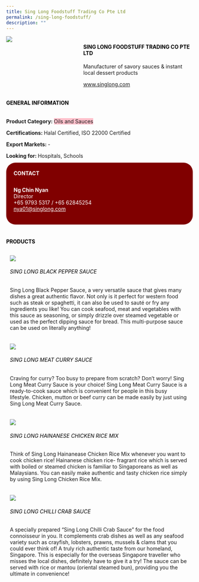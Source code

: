 ```yaml
--- 
title: Sing Long Foodstuff Trading Co Pte Ltd 
permalink: /sing-long-foodstuff/ 
description: ""
--- 
```

<div class="flex-paragraph"> 
<p style="text-transform: uppercase">
</p>
</div> 
<div class="flex-container" style="display: flex; flex-wrap: wrap;"> 
<div class="card sgds" style="flex: 1 1 40%; display: block;">
<img src="https://drive.google.com/u/0/uc?id=1H6LJY-6in47xrPJ9_aR98BtEKe1ySTxw&amp;export=download">
</div> 
<div class="card-sgds" style="flex: 1 1 58%; display: block; margin-left: 3px"> 
<h4 style="text-transform: uppercase; color: black;">
<b>Sing Long Foodstuff Trading Co Pte Ltd
</b>
</h4> 
<p>Manufacturer of savory sauces &amp; instant local dessert products
</p> 
<p>
<a href="https://www.singlong.com" target="_blank">www.singlong.com
</a>
</p> 
</div> 
</div> 
<h4 style="text-transform: uppercase; color: black;">
<b>General Information
</b>
</h4> 
<div class="flex-container" style="display: flex; flex-wrap: wrap;"> 
<div class="card sgds" style="flex: 1 1 65%; display: block; align-self: stretch"> 
<div class="flex-paragraph"> 
<p>
<b>Product Category: 
</b>
<span style="background-color: pink; border-radius: 10 px;">Oils and Sauces
</span>
</p> 
<p>
<b>Certifications: 
</b>Halal Certified, ISO 22000 Certified
</p> 
<p>
<b>Export Markets: 
</b>-
</p> 
<p style="margin-bottom: 10px;">
<b>Looking for: 
</b>Hospitals, Schools
</p> 
</div> 
</div> 
<div class="card sgds" style="flex: 1 1 35%; padding: 10px; display: block; background-color: maroon; border-radius: 25px; align-self: center;"> 
<h4 style="color: white; margin-top: 10px; margin-left: 10px;">CONTACT
</h4> 
<div class="flex-paragraph"> 
<p style="padding: 10px; color: white;">
<b>Ng Chin Nyan
</b>
<br>Director
<br>+65 9793 5317 / +65 62845254
<br>
<a href="mailto:nya01@singlong.com" style="color: white;">nya01@singlong.com
</a>
</p> 
</div> 
</div> 
</div> 
<br> 
<h4 style="text-transform: uppercase; color: black;">
<b>products
</b>
</h4> 
<div style="display: flex; flex-wrap: wrap;"> 
<div class="card sgds" style="flex: 1 1 47%; margin: 10px; display: block;"> 
<div class="flex-image" style="display: block;">
<img src="https://drive.google.com/u/0/uc?id=1jWMh7nyru5G96NB-fT3toLNT_qzSQuiR&export=download">
</div> 
<div class="flex-paragraph"> 
<h6 style="text-transform: uppercase; color: black;">Sing Long Black Pepper Sauce
</h6> 
<p>Sing Long Black Pepper Sauce, a very versatile sauce that gives many dishes a great authentic flavor. Not only is it perfect for western food such as steak or spaghetti, it can also be used to sauté or fry any ingredients you like! You can cook seafood, meat and vegetables with this sauce as seasoning, or simply drizzle over steamed vegetable or used as the perfect dipping sauce for bread. This multi-purpose sauce can be used on literally anything!
</p>
</div> 
</div> 
<div class="card sgds" style="flex: 1 1 47%; margin: 10px; display: block;"> 
<div class="flex-image" style="display: block;">
<img src="https://drive.google.com/u/0/uc?id=18uoY1fUSt4NjfEOR6qXKTWYdcFHY79ZX&export=download">
</div> 
<div class="flex-paragraph"> 
<h6 style="text-transform: uppercase; color: black;">Sing Long Meat Curry Sauce
</h6> 
<p>Craving for curry? Too busy to prepare from scratch? Don’t worry! Sing Long Meat Curry Sauce is your choice! Sing Long Meat Curry Sauce is a ready-to-cook sauce which is convenient for people in this busy lifestyle. Chicken, mutton or beef curry can be made easily by just using Sing Long Meat Curry Sauce. 
</p>
</div> 
</div> 
<div class="card sgds" style="flex: 1 1 47%; margin: 10px; display: block;"> 
<div class="flex-image" style="display: block;">
<img src="https://drive.google.com/u/0/uc?id=1wFVIrxq41s0tK03CFUrCqHxnEIxt9Dwf&export=download">
</div> 
<div class="flex-paragraph"> 
<h6 style="text-transform: uppercase; color: black;">Sing Long Hainanese Chicken Rice Mix
</h6> 
<p>Think of Sing Long Hainanease Chicken Rice Mix whenever you want to cook chicken rice! Hainanese chicken rice- fragrant rice which is served with boiled or steamed chicken is familiar to Singaporeans as well as Malaysians. You can easily make authentic and tasty chicken rice simply by using Sing Long Chicken Rice Mix.
</p>
</div> 
</div> 
<div class="card sgds" style="flex: 1 1 47%; margin: 10px; display: block;"> 
<div class="flex-image" style="display: block;">
<img src="https://drive.google.com/u/0/uc?id=174uTokDbxCUb_etKulRWZa-j0-nTmx26&export=download">
</div> 
<div class="flex-paragraph"> 
<h6 style="text-transform: uppercase; color: black;">Sing Long Chilli Crab Sauce
</h6> 
<p>A specially prepared “Sing Long Chilli Crab Sauce” for the food connoisseur in you. It complements crab dishes as well as any seafood variety such as crayfish, lobsters, prawns, mussels & clams that you could ever think of! A truly rich authentic taste from our homeland, Singapore. This is especially for the overseas Singapore traveller who misses the local dishes, definitely have to give it a try! The sauce can be served with rice or mantou (oriental steamed bun), providing you the ultimate in convenience!
</p>
</div> 
</div> 
</div>